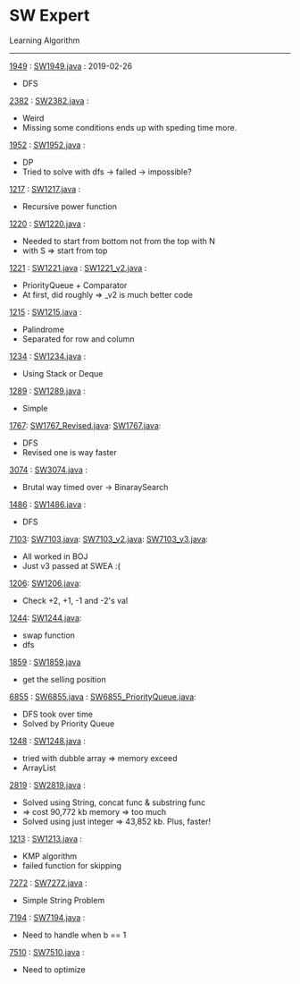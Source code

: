# SW Expert

Learning Algorithm

-----

[1949](https://www.swexpertacademy.com/main/code/problem/problemDetail.do?contestProbId=AV597vbqAH0DFAVl) :
[SW1949.java](src/Basic/SW1949.java) :
2019-02-26

- DFS

[2382](https://www.swexpertacademy.com/main/code/problem/problemDetail.do?contestProbId=AV597vbqAH0DFAVl) :
[SW2382.java](src/Basic/SW2382.java) :

- Weird
- Missing some conditions ends up with speding time more.

[1952](https://www.swexpertacademy.com/main/code/problem/problemDetail.do?contestProbId=AV5PpFQaAQMDFAUq#) :
[SW1952.java](src/Basic/SW1952.java) :

- DP
- Tried to solve with dfs -> failed -> impossible?

[1217](https://www.swexpertacademy.com/main/code/problem/problemDetail.do?contestProbId=AV14dUIaAAUCFAYD) :
[SW1217.java](src/Basic/SW1217.java) :

- Recursive power function

[1220](https://www.swexpertacademy.com/main/code/problem/problemDetail.do?contestProbId=AV14hwZqABsCFAYD) :
[SW1220.java](src/Basic/SW1220.java) :

- Needed to start from bottom not from the top with N
- with S => start from top

[1221](https://www.swexpertacademy.com/main/code/problem/problemDetail.do?contestProbId=AV14jJh6ACYCFAYD) :
[SW1221.java](src/Basic/SW1221.java) :
[SW1221_v2.java](src/Basic/SW1221_v2.java) :

- PriorityQueue + Comparator
- At first, did roughly => _v2 is much better code

[1215](https://www.swexpertacademy.com/main/code/problem/problemDetail.do?contestProbId=AV14QpAaAAwCFAYi) :
[SW1215.java](src/Basic/SW1215.java) :

- Palindrome
- Separated for row and column

[1234](https://www.swexpertacademy.com/main/code/problem/problemDetail.do?contestProbId=AV14_DEKAJcCFAYD) :
[SW1234.java](src/Basic/SW1234.java) :

- Using Stack or Deque

[1289](https://www.swexpertacademy.com/main/code/problem/problemDetail.do?contestProbId=AV19AcoKI9sCFAZN) :
[SW1289.java](src/Basic/SW1289.java) :

- Simple

[1767](https://www.swexpertacademy.com/main/code/problem/problemDetail.do?contestProbId=AV4suNtaXFEDFAUf):
[SW1767_Revised.java](src/Basic/SW1767_Revised.java):
[SW1767.java](src/Basic/SW1767.java):

- DFS
- Revised one is way faster

[3074](https://www.swexpertacademy.com/main/code/problem/problemDetail.do?contestProbId=AV_XEokaAEcDFAX7) :
[SW3074.java](src/Basic/SW3074.java) :

- Brutal way timed over -> BinaraySearch

[1486](https://www.swexpertacademy.com/main/code/problem/problemDetail.do?contestProbId=AV2b7Yf6ABcBBASw) :
[SW1486.java](src/Basic/SW1486.java) :

- DFS

[7103](https://www.swexpertacademy.com/main/code/problem/problemDetail.do?contestProbId=AWkIeU76A9cDFAXC&categoryId=AWkIeU76A9cDFAXC&categoryType=CODE):
[SW7103.java](src/Basic/SW7103.java):
[SW7103_v2.java](src/Basic/SW7103_v2.java):
[SW7103_v3.java](src/Basic/SW7103_v3.java):

- All worked in BOJ
- Just v3 passed at SWEA :(

[1206](https://www.swexpertacademy.com/main/code/problem/problemDetail.do?contestProbId=AV134DPqAA8CFAYh&categoryId=AV134DPqAA8CFAYh&categoryType=CODE):
[SW1206.java](src/Basic/SW1206.java):

- Check +2, +1, -1 and -2's val

[1244](https://www.swexpertacademy.com/main/code/problem/problemDetail.do?contestProbId=AV15Khn6AN0CFAYD&categoryId=AV15Khn6AN0CFAYD&categoryType=CODE):
[SW1244.java](src/Basic/SW1244.java):

- swap function
- dfs

[1859](https://www.swexpertacademy.com/main/code/problem/problemDetail.do?contestProbId=AV5LrsUaDxcDFAXc) :
[SW1859.java](src/Basic/SW1859.java)

- get the selling position

[6855](https://www.swexpertacademy.com/main/code/problem/problemDetail.do?contestProbId=AWhUBBUqQO0DFAW_) :
[SW6855.java](src/Basic/SW6855.java) :
[SW6855_PriorityQueue.java](src/Basic/SW6855_PriorityQueue.java):

- DFS took over time
- Solved by Priority Queue

[1248](https://www.swexpertacademy.com/main/code/problem/problemDetail.do?contestProbId=AV15PTkqAPYCFAYD) :
[SW1248.java](src/Basic/SW1248.java) :

- tried with dubble array => memory exceed
- ArrayList

[2819](https://www.swexpertacademy.com/main/code/problem/problemDetail.do?contestProbId=AV7I5fgqEogDFAXB) :
[SW2819.java](src/Basic/SW2819.java) :

- Solved using String, concat func & substring func
- => cost 90,772 kb memory => too much
- Solved using just integer => 43,852 kb. Plus, faster!

[1213](https://www.swexpertacademy.com/main/code/problem/problemDetail.do?contestProbId=AV14P0c6AAUCFAYi&categoryId=AV14P0c6AAUCFAYi&categoryType=CODE) :
[SW1213.java](src/Basic/SW1213.java) :

- KMP algorithm
- failed function for skipping

[7272](https://www.swexpertacademy.com/main/code/problem/problemDetail.do?contestProbId=AWl0ZQ8qn7UDFAXz&categoryId=AWl0ZQ8qn7UDFAXz&categoryType=CODE) :
[SW7272.java](src/Basic/SW7272.java) :

- Simple String Problem

[7194](https://www.swexpertacademy.com/main/code/problem/problemDetail.do?contestProbId=AWksRe4KARQDFAVE&) :
[SW7194.java](src/Basic/SW7194.java) :

- Need to handle when b == 1

[7510](https://www.swexpertacademy.com/main/code/problem/problemDetail.do?contestProbId=AWoEzJFa2A4DFARq&categoryId=AWoEzJFa2A4DFARq&categoryType=CODE) :
[SW7510.java](src/Basic/SW7510.java) :

- Need to optimize